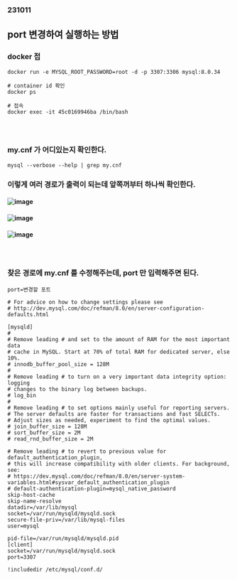 ### 231011
## port 변경하여 실행하는 방법
### docker 접
```
docker run -e MYSQL_ROOT_PASSWORD=root -d -p 3307:3306 mysql:8.0.34

# container id 확인
docker ps

# 접속
docker exec -it 45c0169946ba /bin/bash
```
### <br/>

### my.cnf 가 어디있는지 확인한다.
```
mysql --verbose --help | grep my.cnf
```
### 이렇게 여러 경로가 출력이 되는데 앞쪽꺼부터 하나씩 확인한다.
#### ![image](https://github.com/Shin-jongwhan/docker/assets/62974484/46634170-f5b3-4d86-938c-a893e103d672)
#### ![image](https://github.com/Shin-jongwhan/docker/assets/62974484/4207f43c-491b-4cc2-b353-6bf33d5af9ef)
#### ![image](https://github.com/Shin-jongwhan/docker/assets/62974484/ed1ea27c-27fe-40fd-8a0e-af5e133c0463)
### <br/>

### 찾은 경로에 my.cnf 를 수정해주는데, port 만 입력해주면 된다.
```
port=변경할 포트
```
```
# For advice on how to change settings please see
# http://dev.mysql.com/doc/refman/8.0/en/server-configuration-defaults.html

[mysqld]
#
# Remove leading # and set to the amount of RAM for the most important data
# cache in MySQL. Start at 70% of total RAM for dedicated server, else 10%.
# innodb_buffer_pool_size = 128M
#
# Remove leading # to turn on a very important data integrity option: logging
# changes to the binary log between backups.
# log_bin
#
# Remove leading # to set options mainly useful for reporting servers.
# The server defaults are faster for transactions and fast SELECTs.
# Adjust sizes as needed, experiment to find the optimal values.
# join_buffer_size = 128M
# sort_buffer_size = 2M
# read_rnd_buffer_size = 2M

# Remove leading # to revert to previous value for default_authentication_plugin,
# this will increase compatibility with older clients. For background, see:
# https://dev.mysql.com/doc/refman/8.0/en/server-system-variables.html#sysvar_default_authentication_plugin
# default-authentication-plugin=mysql_native_password
skip-host-cache
skip-name-resolve
datadir=/var/lib/mysql
socket=/var/run/mysqld/mysqld.sock
secure-file-priv=/var/lib/mysql-files
user=mysql

pid-file=/var/run/mysqld/mysqld.pid
[client]
socket=/var/run/mysqld/mysqld.sock
port=3307

!includedir /etc/mysql/conf.d/

```
